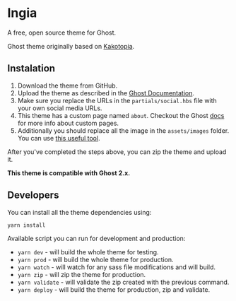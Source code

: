 Ingia
==

A free, open source theme for Ghost.

Ghost theme originally based on [Kakotopia](https://github.com/ourdarkfuture/kakotopia).

Instalation
--

1. Download the theme from GitHub.
2. Upload the theme as described in the [Ghost Documentation](https://docs.ghost.org/concepts/config/).
3. Make sure you replace the URLs in the `partials/social.hbs` file with your own social media URLs.
4. This theme has a custom page named `about`. Checkout the Ghost [docs](https://docs.ghost.org/api/handlebars-themes/context/page/#templates) for more info about custom pages.
5. Additionally you should replace all the image in the `assets/images` folder. You can use [this useful tool](http://realfavicongenerator.net/).

After you've completed the steps above, you can zip the theme and upload it.

**This theme is compatible with Ghost 2.x.**

Developers
--

You can install all the theme dependencies using:

```
yarn install
```

Available script you can run for development and production:

* `yarn dev` - will build the whole theme for testing.
* `yarn prod` - will build the whole theme for production.
* `yarn watch` - will watch for any sass file modifications and will build.
* `yarn zip` - will zip the theme for production.
* `yarn validate` - will validate the zip created with the previous command.
* `yarn deploy` - will build the theme for production, zip and validate.
